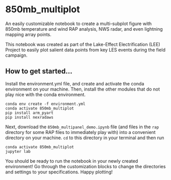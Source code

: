 # 850mb_multiplot
An easily customizable notebook to create a multi-subplot figure with 850mb temperature and wind RAP analysis, NWS radar, and even lightning mapping array points.

This notebook was created as part of the Lake-Effect Electrification (LEE) Project to easily plot salient data points from key LES events during the field campaign.

## How to get started...
Install the environment.yml file, and create and activate the conda environment on your machine. Then, install the other modules that do not play nice with the conda environment.
```
conda env create -f environment.yml
conda activate 850mb_multiplot
pip install arm_pyart
pip install nexradaws
```
Next, download the `850mb_multipanel_demo.ipynb` file (and files in the `rap` directory for some RAP files to immediately play with) into a convenient directory on your machine. `cd` to this directory in your terminal and then run
```
conda activate 850mb_multiplot
jupyter lab
```
You should be ready to run the notebook in your newly created environment! Go through the customization blocks to change the directories and settings to your specifications. Happy plotting!
